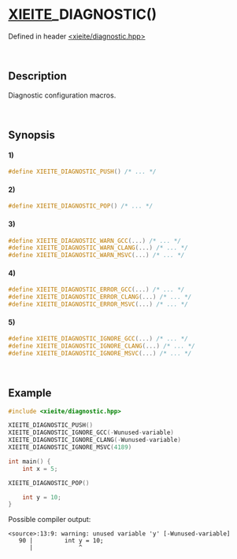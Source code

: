 # [XIEITE](../../macros.md)\_DIAGNOSTIC\(\)
Defined in header [<xieite/diagnostic.hpp>](../../../include/xieite/diagnostic.hpp)

&nbsp;

## Description
Diagnostic configuration macros.

&nbsp;

## Synopsis
#### 1)
```cpp
#define XIEITE_DIAGNOSTIC_PUSH() /* ... */
```
#### 2)
```cpp
#define XIEITE_DIAGNOSTIC_POP() /* ... */
```
#### 3)
```cpp
#define XIEITE_DIAGNOSTIC_WARN_GCC(...) /* ... */
#define XIEITE_DIAGNOSTIC_WARN_CLANG(...) /* ... */
#define XIEITE_DIAGNOSTIC_WARN_MSVC(...) /* ... */
```
#### 4)
```cpp
#define XIEITE_DIAGNOSTIC_ERROR_GCC(...) /* ... */
#define XIEITE_DIAGNOSTIC_ERROR_CLANG(...) /* ... */
#define XIEITE_DIAGNOSTIC_ERROR_MSVC(...) /* ... */
```
#### 5)
```cpp
#define XIEITE_DIAGNOSTIC_IGNORE_GCC(...) /* ... */
#define XIEITE_DIAGNOSTIC_IGNORE_CLANG(...) /* ... */
#define XIEITE_DIAGNOSTIC_IGNORE_MSVC(...) /* ... */
```

&nbsp;

## Example
```cpp
#include <xieite/diagnostic.hpp>

XIEITE_DIAGNOSTIC_PUSH()
XIEITE_DIAGNOSTIC_IGNORE_GCC(-Wunused-variable)
XIEITE_DIAGNOSTIC_IGNORE_CLANG(-Wunused-variable)
XIEITE_DIAGNOSTIC_IGNORE_MSVC(4189)

int main() {
    int x = 5;

XIEITE_DIAGNOSTIC_POP()

    int y = 10;
}
```
Possible compiler output:
```
<source>:13:9: warning: unused variable 'y' [-Wunused-variable]
   90 |         int y = 10;
      |             ^
```

